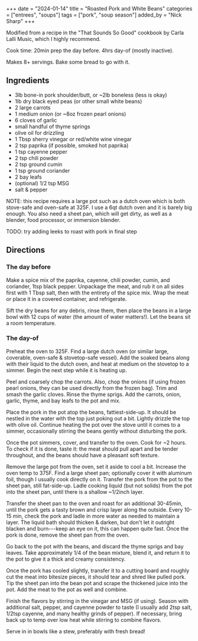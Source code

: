 +++
date = "2024-01-14"
title = "Roasted Pork and White Beans"
categories = ["entrees", "soups"]
tags = ["pork", "soup season"]
added_by = "Nick Sharp"
+++

Modified from a recipe in the "That Sounds So Good" cookbook by Carla Lalli Music, which I highly recommend.

Cook time: 20min prep the day before. 4hrs day-of (mostly inactive).

Makes 8+ servings. Bake some bread to go with it.

## Ingredients

- 3lb bone-in pork shoulder/butt, or ~2lb boneless (less is okay)
- 1lb dry black eyed peas (or other small white beans)
- 2 large carrots
- 1 medium onion (or ~8oz frozen pearl onions)
- 6 cloves of garlic
- small handful of thyme springs
- olive oil for drizzling 
- 1 Tbsp sherry vinegar or red/white wine vinegar
- 2 tsp paprika (if possible, smoked hot paprika)
- 1 tsp cayenne pepper
- 2 tsp chili powder
- 2 tsp ground cumin 
- 1 tsp ground coriander
- 2 bay leafs
- (optional) 1/2 tsp MSG
- salt & pepper

NOTE: this recipe requires a large pot such as a dutch oven which is both stove-safe and oven-safe at 325F. I use a 6qt dutch oven and it is barely big enough. You also need a sheet pan, which will get dirty, as well as a blender, food processor, or immersion blender.

TODO: try adding leeks to roast with pork in final step

## Directions

### The day before

Make a spice mix of the paprika, cayenne, chili powder, cumin, and coriander, 1tsp black pepper. Unpackage the meat, and rub it on all sides first with 1 Tbsp salt, then with the entirety of the spice mix. Wrap the meat or place it in a covered container, and refrigerate. 

Sift the dry beans for any debris, rinse them, then place the beans in a large bowl with 12 cups of water (the amount of water matters!). Let the beans sit a room temperature.

### The day-of

Preheat the oven to 325F. Find a large dutch oven (or similar large, coverable, oven-safe & stovetop-safe vessel). Add the soaked beans along with their liquid to the dutch oven, and heat at medium on the stovetop to a simmer. Begin the next step while it is heating up.

Peel and coarsely chop the carrots. Also, chop the onions (if using frozen pearl onions, they can be used directly from the frozen bag). Trim and smash the garlic cloves. Rinse the thyme sprigs. Add the carrots, onion, garlic, thyme, and bay leafs to the pot and mix.

Place the pork in the pot atop the beans, fattiest-side-up. It should be nestled in the water with the top just poking out a bit. Lightly drizzle the top with olive oil. Continue heating the pot over the stove until it comes to a simmer, occasionally stirring the beans gently without disturbing the pork.

Once the pot simmers, cover, and transfer to the oven. Cook for ~2 hours. To check if it is done, taste it: the meat should pull apart and be tender throughout, and the beans should have a pleasant soft texture.

Remove the large pot from the oven, set it aside to cool a bit. Increase the oven temp to 375F. Find a large sheet pan; optionally cover it with aluminum foil, though I usually cook directly on it. Transfer the pork from the pot to the sheet pan, still fat-side-up. Ladle cooking liquid (but not solids) from the pot into the sheet pan, until there is a shallow ~1/2inch layer.

Transfer the sheet pan to the oven and roast for an additional 30-45min, until the pork gets a tasty brown and crisp layer along the outside. Every 10-15 min, check the pork and ladle in more water as needed to maintain a layer. The liquid bath should thicken & darken, but don't let it outright blacken and burn---keep an eye on it, this can happen quite fast. Once the pork is done, remove the sheet pan from the oven. 

Go back to the pot with the beans, and discard the thyme sprigs and bay leaves. Take approximately 1/4 of the bean mixture, blend it, and return it to the pot to give it a thick and creamy consistency.

Once the pork has cooled slightly, transfer it to a cutting board and roughly cut the meat into bitesize pieces, it should tear and shred like pulled pork. Tip the sheet pan into the bean pot and scrape the thickened juice into the pot. Add the meat to the pot as well and combine.

Finish the flavors by stirring in the vinegar and MSG (if using). Season with additional salt, pepper, and cayenne powder to taste (I usually add 2tsp salt, 1/2tsp cayenne, and many healthy grinds of pepper). If necessary, bring back up to temp over low heat while stirring to combine flavors.

Serve in in bowls like a stew, preferably with fresh bread!
